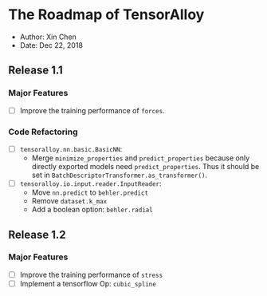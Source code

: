 # The Roadmap of TensorAlloy

* Author: Xin Chen
* Date: Dec 22, 2018

## Release 1.1

### Major Features

- [ ] Improve the training performance of `forces`.

### Code Refactoring

- [ ] `tensoralloy.nn.basic.BasicNN`: 
    - Merge `minimize_properties` and `predict_properties` because only directly
      exported models need `predict_properties`. Thus it should be set in 
      `BatchDescriptorTransformer.as_transformer()`.
- [ ] `tensoralloy.io.input.reader.InputReader`:
    - Move `nn.predict` to `behler.predict`
    - Remove `dataset.k_max`
    - Add a boolean option: `behler.radial` 

## Release 1.2

### Major Features

- [ ] Improve the training performance of `stress`
- [ ] Implement a tensorflow Op: `cubic_spline`
